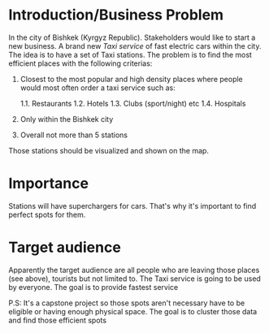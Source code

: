 # Introduction/Business Problem
In the city of Bishkek (Kyrgyz Republic). Stakeholders would like to start a new business. 
A brand new *Taxi service* of fast electric cars within the city. The idea is to have a set of Taxi stations.
The problem is to find the most efficient places with the following criterias:

1. Closest to the most popular and high density places where people would most often order a taxi service such as:

   1.1.  Restaurants
   1.2.  Hotels
   1.3.  Clubs (sport/night) etc
   1.4.  Hospitals
   
2. Only within the Bishkek city
3. Overall not more than 5 stations

Those stations should be visualized and shown on the map. 

# Importance
Stations will have superchargers for cars. That's why it's important to find perfect spots for them.

# Target audience
Apparently the target audience are all people who are leaving those places (see above), tourists but not limited to. The Taxi service is going to be used by everyone. The goal is to provide fastest service

P.S: It's a capstone project so those spots aren't necessary have to be eligible or having enough physical space.
The goal is to cluster those data and find those efficient spots

